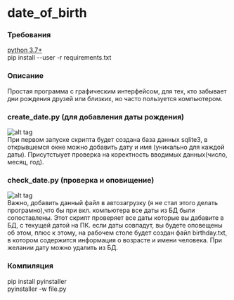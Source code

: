 # date_of_birth

### Требования
[python 3.7+](https://www.python.org/)<br/>
pip install --user -r requirements.txt

### Описание
Простая программа с графическим интерфейсом, для тех, кто забывает дни рождения друзей или близких, но часто пользуется компьютером.

### create_date.py (для добавления даты рождения)
![alt tag](https://github.com/pro100git/date_of_birth/blob/master/image/create_date.png "pro100git")​<br/>
При первом запуске скрипта будет создана база данных sqlite3, в открывшемся окне можно добавить дату и имя (уникально для каждой даты). Присутстыует проверка на коректность вводимых данных(число, месяц, год).

### check_date.py (проверка и оповищение)
![alt tag](https://github.com/pro100git/date_of_birth/blob/master/image/check_date.png "pro100git")​<br/>
Важно, добавить данный файл в автозагрузку (я не стал этого делать програмно),что бы при вкл. компьютера все даты из БД были сопоставлены. Этот скрипт проверяет все даты которые вы дабавите в БД, с текущей датой на ПК. если даты совпадут, вы будете оповещены об этом, плюс к этому, на рабочем столе будет создан файл birthday.tхt, в котором содержится информация о возрасте и имени человека. При желании дату можно удалить из БД.

### Компиляция
pip install pyinstaller<br/>
pyinstaller -w file.py

